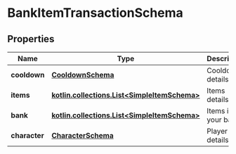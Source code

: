 
# BankItemTransactionSchema

## Properties
Name | Type | Description | Notes
------------ | ------------- | ------------- | -------------
**cooldown** | [**CooldownSchema**](CooldownSchema.md) | Cooldown details. | 
**items** | [**kotlin.collections.List&lt;SimpleItemSchema&gt;**](SimpleItemSchema.md) | Items details. | 
**bank** | [**kotlin.collections.List&lt;SimpleItemSchema&gt;**](SimpleItemSchema.md) | Items in your banks. | 
**character** | [**CharacterSchema**](CharacterSchema.md) | Player details. | 



